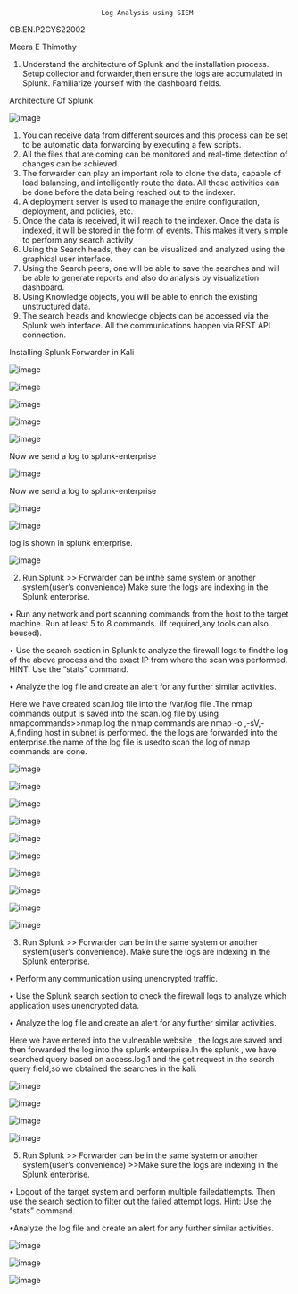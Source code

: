                            Log Analysis using SIEM
CB.EN.P2CYS22002

Meera E Thimothy

1) Understand the architecture of Splunk and the installation process. Setup collector and forwarder,then ensure the logs are accumulated in Splunk. Familiarize yourself with the dashboard fields.

 Architecture Of Splunk

![image](https://github.com/Meerathimothy/Cyber-Security/assets/57287429/0c6c99a3-65c6-48cd-87fc-065ac186c111)

1) You can receive data from different sources and this process can be set to be automatic data forwarding by executing a few scripts.
2) All the files that are coming can be monitored and real-time detection of changes can be achieved.
3) The forwarder can play an important role to clone the data, capable of load balancing, and intelligently route the data. All these activities can be done before the data being reached out to the indexer.
4) A deployment server is used to manage the entire configuration, deployment, and policies, etc.
5) Once the data is received, it will reach to the indexer. Once the data is indexed, it will be stored in the form of events. This makes it very simple to perform any search activity
6) Using the Search heads, they can be visualized and analyzed using the graphical user interface.
7) Using the Search peers, one will be able to save the searches and will be able to generate reports and also do analysis by visualization dashboard.
8) Using Knowledge objects, you will be able to enrich the existing unstructured data.
9) The search heads and knowledge objects can be accessed via the Splunk web interface. All the communications happen via REST API connection.

Installing Splunk Forwarder in Kali

![image](https://github.com/Meerathimothy/Cyber-Security/assets/57287429/2a1fcd45-cb47-43fd-8e0e-17b349de2c2b)

![image](https://github.com/Meerathimothy/Cyber-Security/assets/57287429/c57bf6d7-d6e2-4bda-b3ed-09b86af97c57)

![image](https://github.com/Meerathimothy/Cyber-Security/assets/57287429/6d70fadd-13e9-4e8a-aead-17aa2f513b0d)

![image](https://github.com/Meerathimothy/Cyber-Security/assets/57287429/5057ce08-cc2b-4c4d-a480-a1f234e59f44)

![image](https://github.com/Meerathimothy/Cyber-Security/assets/57287429/c4785f04-d5a7-477e-88d7-444b6e72d9e7)

Now we send a log to splunk-enterprise

![image](https://github.com/Meerathimothy/Cyber-Security/assets/57287429/56a09a24-849a-45e4-89ab-edba76ecdf4e)

Now we send a log to splunk-enterprise

![image](https://github.com/Meerathimothy/Cyber-Security/assets/57287429/ec171a99-6432-4732-b4c9-8cc131afc50b)

![image](https://github.com/Meerathimothy/Cyber-Security/assets/57287429/d57ab861-b6a4-4d02-a644-df7de81103c6)

log is shown in splunk enterprise.

![image](https://github.com/Meerathimothy/Cyber-Security/assets/57287429/2369863f-27fd-485e-a677-e7e1e8baef74)


2) Run Splunk >> Forwarder can be inthe same system or another system(user’s convenience) Make sure the logs are indexing in the Splunk enterprise.

• Run any network and port scanning commands from the host to the target machine. Run at least 5 to 8 commands. (If required,any tools can also beused).

• Use the search section in Splunk to analyze the firewall logs to findthe log of the above process and the exact IP from where the scan was performed. HINT: Use the “stats” command.

• Analyze the log file and create an alert for any further similar activities.

Here we have created scan.log file into the /var/log file .The nmap commands output is saved into the scan.log file by using nmapcommands>>nmap.log 
the nmap commands are nmap -o ,-sV,-A,finding host in subnet is performed. the the logs are forwarded into the enterprise.the name of the log file is usedto scan the log of nmap commands are done.

![image](https://github.com/Meerathimothy/Cyber-Security/assets/57287429/26bb4cf3-e027-48b9-ac13-fad8ae360602)

![image](https://github.com/Meerathimothy/Cyber-Security/assets/57287429/3e8bd69e-9e2d-4eb0-bd8b-cd03711f6194)

![image](https://github.com/Meerathimothy/Cyber-Security/assets/57287429/76c57f86-1fd8-4808-838b-ee2be7b282ad)

![image](https://github.com/Meerathimothy/Cyber-Security/assets/57287429/65374b81-6988-417e-94bb-7286ee335406)

![image](https://github.com/Meerathimothy/Cyber-Security/assets/57287429/f12af4d9-8e0e-4364-a6a5-68e16151cfc0)

![image](https://github.com/Meerathimothy/Cyber-Security/assets/57287429/d9261ede-bfd2-4c4d-8a46-593959a78d5c)

![image](https://github.com/Meerathimothy/Cyber-Security/assets/57287429/394fe828-7445-4ab9-a822-55072b1d0ac9)

![image](https://github.com/Meerathimothy/Cyber-Security/assets/57287429/0d73a6d9-d743-44b0-873d-27efd557edbe)

![image](https://github.com/Meerathimothy/Cyber-Security/assets/57287429/764bea95-3821-4a52-aaa5-98bffee6a26f)

![image](https://github.com/Meerathimothy/Cyber-Security/assets/57287429/05effa49-e9e6-4b89-9d2b-dc154e577e1d)

3) Run Splunk >> Forwarder can be in the same system or another system(user’s convenience). Make sure the logs are indexing in the Splunk enterprise.

• Perform any communication using unencrypted traffic.

• Use the Splunk search section to check the firewall logs to analyze which application uses unencrypted data.

• Analyze the log file and create an alert for any further similar activities.

Here we have entered into the vulnerable website , the logs are saved and then forwarded the log into the splunk enterprise.In the splunk , we have searched query based on access.log.1 and the get request in the search query field,so we obtained the searches in the kali.

![image](https://github.com/Meerathimothy/Cyber-Security/assets/57287429/81fec381-a266-4910-85fd-00ba9433fc0e)

![image](https://github.com/Meerathimothy/Cyber-Security/assets/57287429/24dd5924-3895-44ba-b25d-174b894911c2)

![image](https://github.com/Meerathimothy/Cyber-Security/assets/57287429/e887a729-6134-4352-a4cd-2769e8dafa82)

![image](https://github.com/Meerathimothy/Cyber-Security/assets/57287429/9f732be9-949c-41cf-9db8-46aa32a680be)

5. Run Splunk >> Forwarder can be in the same system or another system(user’s convenience) >>Make sure the logs are indexing in the Splunk enterprise.

• Logout of the target system and perform multiple failedattempts. Then use the search section to filter out the failed attempt logs. Hint: Use the “stats” command.

•Analyze the log file and create an alert for any further similar activities. 

![image](https://github.com/Meerathimothy/Cyber-Security/assets/57287429/eff30b07-1391-4bad-9f64-05b675063879)

![image](https://github.com/Meerathimothy/Cyber-Security/assets/57287429/469a1eea-b15c-4aab-b2c3-cb380bd0bf56)

![image](https://github.com/Meerathimothy/Cyber-Security/assets/57287429/131829a7-ba6f-434f-97ab-50b1b715ee3f)





